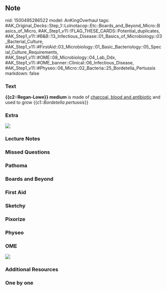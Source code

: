 ## Note
nid: 1500495286522
model: AnKingOverhaul
tags: #AK_Original_Decks::Step_1::Lolnotacop::Etc::Boards_and_Beyond_Micro::Basics_of_Micro, #AK_Step1_v11::!FLAG_THESE_CARDS::Potential_duplicates, #AK_Step1_v11::#B&B::13_Infectious_Disease::01_Basics_of_Microbiology::03_Bacterial_Culture, #AK_Step1_v11::#FirstAid::03_Microbiology::01_Basic_Bacteriology::05_Special_Culture_Requirements, #AK_Step1_v11::#OME::08_Microbiology::04_Lab_Ddx, #AK_Step1_v11::#OME_banner::Clinical::06_Infectious_Disease, #AK_Step1_v11::#Physeo::06_Micro::02_Bacteria::25_Bordetella_Pertussis
markdown: false

### Text
<b>{{c2::Regan-Lowe}} medium</b> is made of <u>charcoal, blood and
antibiotic</u> and used to grow {{c1::<i>Bordetella pertussis</i>}}

### Extra
<img src="paste-9019431321651.jpg">

### Lecture Notes


### Missed Questions


### Pathoma


### Boards and Beyond


### First Aid


### Sketchy


### Pixorize


### Physeo


### OME
<div class="ome-widget">
  <a href=
  "https://onlinemeded.org/spa/infectious-disease?ref=anki"><img src="_OME_AnkiFlashcards_Topic_2.png"></a>
</div>

### Additional Resources


### One by one

